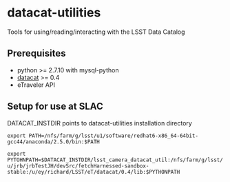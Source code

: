 # datacat-utilities
Tools for using/reading/interacting with the LSST Data Catalog

## Prerequisites
- python >= 2.7.10 with mysql-python
- [datacat](https://gist.github.com/brianv0/c1ef2269e87060647fa3) >= 0.4
- eTraveler API

## Setup for use at SLAC
DATACAT_INSTDIR points to datacat-utilities installation directory

```export PATH=/nfs/farm/g/lsst/u1/software/redhat6-x86_64-64bit-gcc44/anaconda/2.5.0/bin:$PATH```

```export PYTOHNPATH=$DATACAT_INSTDIR/lsst_camera_datacat_util:/nfs/farm/g/lsst/u/jrb/jrbTestJH/devSrc/fetchHarnessed-sandbox-stable:/u/ey/richard/LSST/eT/datacat/0.4/lib:$PYTHONPATH```
